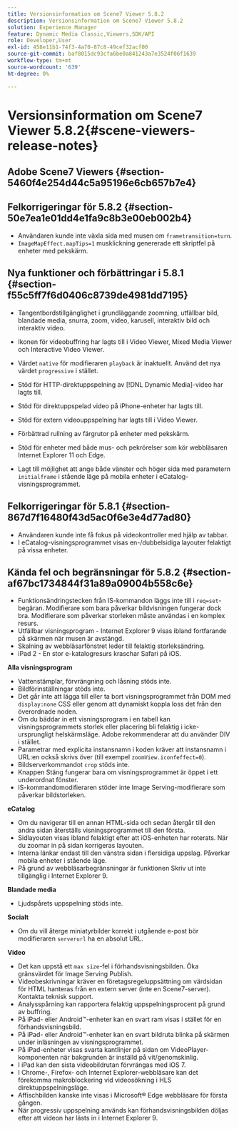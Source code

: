 ```yaml
---
title: Versionsinformation om Scene7 Viewer 5.8.2
description: Versionsinformation om Scene7 Viewer 5.8.2
solution: Experience Manager
feature: Dynamic Media Classic,Viewers,SDK/API
role: Developer,User
exl-id: 458e11b1-74f3-4a70-87c8-49cef32acf00
source-git-commit: baf8015dc93cfa6be0a841243a7e3524f06f1639
workflow-type: tm+mt
source-wordcount: '639'
ht-degree: 0%

---
```


# Versionsinformation om Scene7 Viewer 5.8.2{#scene-viewers-release-notes}

## Adobe Scene7 Viewers {#section-5460f4e254d44c5a95196e6cb657b7e4}

## Felkorrigeringar för 5.8.2 {#section-50e7ea1e01dd4e1fa9c8b3e00eb002b4}

* Användaren kunde inte växla sida med musen om `frametransition=turn`.
* `ImageMapEffect.mapTips=1` musklickning genererade ett skriptfel på enheter med pekskärm.

## Nya funktioner och förbättringar i 5.8.1 {#section-f55c5ff7f6d0406c8739de4981dd7195}

* Tangentbordstillgänglighet i grundläggande zoomning, utfällbar bild, blandade media, snurra, zoom, video, karusell, interaktiv bild och interaktiv video.
* Ikonen för videobuffring har lagts till i Video Viewer, Mixed Media Viewer och Interactive Video Viewer.
* Värdet `native` för modifieraren `playback` är inaktuellt. Använd det nya värdet `progressive` i stället.

* Stöd för HTTP-direktuppspelning av [!DNL Dynamic Media]-video har lagts till.
* Stöd för direktuppspelad video på iPhone-enheter har lagts till.
* Stöd för extern videouppspelning har lagts till i Video Viewer.
* Förbättrad rullning av färgrutor på enheter med pekskärm.
* Stöd för enheter med både mus- och pekrörelser som kör webbläsaren Internet Explorer 11 och Edge.
* Lagt till möjlighet att ange både vänster och höger sida med parametern `initialframe` i stående läge på mobila enheter i eCatalog-visningsprogrammet.

## Felkorrigeringar för 5.8.1 {#section-867d7f16480f43d5ac0f6e3e4d77ad80}

* Användaren kunde inte få fokus på videokontroller med hjälp av tabbar.
* I eCatalog-visningsprogrammet visas en-/dubbelsidiga layouter felaktigt på vissa enheter.

## Kända fel och begränsningar för 5.8.2 {#section-af67bc1734844f31a89a09004b558c6e}

* Funktionsändringstecken från IS-kommandon läggs inte till i `req=set`-begäran. Modifierare som bara påverkar bildvisningen fungerar dock bra. Modifierare som påverkar storleken måste användas i en komplex resurs.
* Utfällbar visningsprogram - Internet Explorer 9 visas ibland fortfarande på skärmen när musen är avstängd.
* Skalning av webbläsarfönstret leder till felaktig storleksändring.
* iPad 2 - En stor e-katalogresurs kraschar Safari på iOS.

**Alla visningsprogram**

* Vattenstämplar, förvrängning och låsning stöds inte.
* Bildförinställningar stöds inte.
* Det går inte att lägga till eller ta bort visningsprogrammet från DOM med `display:none` CSS eller genom att dynamiskt koppla loss det från den överordnade noden.
* Om du bäddar in ett visningsprogram i en tabell kan visningsprogrammets storlek eller placering bli felaktig i icke-ursprungligt helskärmsläge. Adobe rekommenderar att du använder DIV i stället.
* Parametrar med explicita instansnamn i koden kräver att instansnamn i URL:en också skrivs över (till exempel `zoomView.iconfeffect=0`).
* Bildserverkommandot `crop` stöds inte.
* Knappen Stäng fungerar bara om visningsprogrammet är öppet i ett underordnat fönster.
* IS-kommandomodifieraren stöder inte Image Serving-modifierare som påverkar bildstorleken.

**eCatalog**

* Om du navigerar till en annan HTML-sida och sedan återgår till den andra sidan återställs visningsprogrammet till den första.
* Sidlayouten visas ibland felaktigt efter att iOS-enheten har roterats. När du zoomar in på sidan korrigeras layouten.
* Interna länkar endast till den vänstra sidan i flersidiga uppslag. Påverkar mobila enheter i stående läge.
* På grund av webbläsarbegränsningar är funktionen Skriv ut inte tillgänglig i Internet Explorer 9.

**Blandade media**

* Ljudspårets uppspelning stöds inte.

**Socialt**

* Om du vill återge miniatyrbilder korrekt i utgående e-post bör modifieraren `serverurl` ha en absolut URL.

**Video**

* Det kan uppstå ett `max size`-fel i förhandsvisningsbilden. Öka gränsvärdet för Image Serving Publish.
* Videobeskrivningar kräver en företagsregeluppsättning om värdsidan för HTML hanteras från en extern server (inte en Scene7-server). Kontakta teknisk support.
* Analysspårning kan rapportera felaktig uppspelningsprocent på grund av buffring.
* På iPad- eller Android™-enheter kan en svart ram visas i stället för en förhandsvisningsbild.
* På iPad- eller Android™-enheter kan en svart bildruta blinka på skärmen under inläsningen av visningsprogrammet.
* På iPad-enheter visas svarta kantlinjer på sidan om VideoPlayer-komponenten när bakgrunden är inställd på vit/genomskinlig.
* I iPad kan den sista videobildrutan förvrängas med iOS 7.
* I Chrome-, Firefox- och Internet Explorer-webbläsare kan det förekomma makroblockering vid videosökning i HLS direktuppspelningsläge.
* Affischbilden kanske inte visas i Microsoft® Edge webbläsare för första gången.
* När progressiv uppspelning används kan förhandsvisningsbilden döljas efter att videon har lästs in i Internet Explorer 9.
